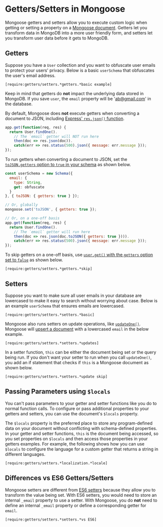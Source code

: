 # Getters/Setters in Mongoose

Mongoose getters and setters allow you to execute custom logic when getting or setting a property on a [Mongoose document](../documents.html). Getters let you transform data in MongoDB into a more user friendly form, and setters let you transform user data before it gets to MongoDB.

## Getters

Suppose you have a `User` collection and you want to obfuscate user emails to protect your users' privacy. Below is a basic `userSchema` that obfuscates the user's email address.

```acquit
[require:getters/setters.*getters.*basic example]
```

Keep in mind that getters do **not** impact the underlying data stored in
MongoDB. If you save `user`, the `email` property will be 'ab@gmail.com' in
the database.

By default, Mongoose does **not** execute getters when converting a document to JSON, including [Express' `res.json()` function](http://expressjs.com/en/4x/api.html#res.json).

```javascript
app.get(function(req, res) {
  return User.findOne().
    // The `email` getter will NOT run here
    then(doc => res.json(doc)).
    catch(err => res.status(500).json({ message: err.message }));
});
```

To run getters when converting a document to JSON, set the [`toJSON.getters` option to `true` in your schema](../guide.html#toJSON) as shown below.

```javascript
const userSchema = new Schema({
  email: {
    type: String,
    get: obfuscate
  }
}, { toJSON: { getters: true } });

// Or, globally
mongoose.set('toJSON', { getters: true });

// Or, on a one-off basis
app.get(function(req, res) {
  return User.findOne().
    // The `email` getter will run here
    then(doc => res.json(doc.toJSON({ getters: true }))).
    catch(err => res.status(500).json({ message: err.message }));
});
```

To skip getters on a one-off basis, use [`user.get()` with the `getters` option set to `false`](../api/document.html#document_Document-get) as shown below.

```acquit
[require:getters/setters.*getters.*skip]
```

## Setters

Suppose you want to make sure all user emails in your database are lowercased to 
make it easy to search without worrying about case. Below is an example
`userSchema` that ensures emails are lowercased.

```acquit
[require:getters/setters.*setters.*basic]
```

Mongoose also runs setters on update operations, like [`updateOne()`](../api/query.html#query_Query-updateOne). Mongoose will
[upsert a document](https://masteringjs.io/tutorials/mongoose/upsert) with a
lowercased `email` in the below example.

```acquit
[require:getters/setters.*setters.*updates]
```

In a setter function, `this` can be either the document being set or the query
being run. If you don't want your setter to run when you call `updateOne()`,
you add an if statement that checks if `this` is a Mongoose document as shown
below.

```acquit
[require:getters/setters.*setters.*update skip]
```

## Passing Parameters using `$locals`

You can't pass parameters to your getter and setter functions like you do to normal function calls.
To configure or pass additional properties to your getters and setters, you can use the document's `$locals` property.

The `$locals` property is the preferred place to store any program-defined data on your document without conflicting with schema-defined properties.
In your getter and setter functions, `this` is the document being accessed, so you set properties on `$locals` and then access those properties in your getters examples.
For example, the following shows how you can use `$locals` to configure the language for a custom getter that returns a string in different languages.

```acquit
[require:getters/setters.*localization.*locale]
```

## Differences vs ES6 Getters/Setters

Mongoose setters are different from [ES6 setters](https://developer.mozilla.org/en-US/docs/Web/JavaScript/Reference/Functions/set) because they allow you to transform the value being set. With ES6 setters, you
would need to store an internal `_email` property to use a setter. With Mongoose,
you do **not** need to define an internal `_email` property or define a 
corresponding getter for `email`.

```acquit
[require:getters/setters.*setters.*vs ES6]
```
